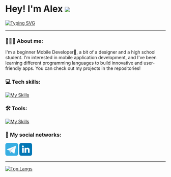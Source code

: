 # Hey! I'm Alex <img src="https://github.com/blackcater/blackcater/raw/main/images/Hi.gif" height="32"/></h1>

[![Typing SVG](https://readme-typing-svg.herokuapp.com?color=%2336BCF7&lines=Mobile+Developer)](https://git.io/typing-svg)


_____________________________________________________________________________________________________________________________

### 👨🏼‍💻 About me:
I'm a beginner Mobile Developer📱, a bit of a designer and a high school student. I'm interested in mobile application development, and I've been learning different programming languages to build innovative and user-friendly apps. You can check out my projects in the repositories!

### 💻 Tech skills: 
[![My Skills](https://skillicons.dev/icons?i=java,kotlin,sqlite,git)](https://skillicons.dev)

### 🛠 Tools:
[![My Skills](https://skillicons.dev/icons?i=androidstudio,idea,figma)](https://skillicons.dev)

### 🤝 My social networks:

<a href="https://t.me/alexkarpovich17"><img src="assets/telegram-svgrepo-com.svg" alt="Telegram" width="40" height="40"></a>
<a href="https://www.linkedin.com/in/alexsandar-karpovich-763768245/"><img src="assets/linkedin-svgrepo-com.svg" alt="Linkedin" width="40" height="40"></a>


  
_____________________________________________________________________________________________________________________________
[![Top Langs](https://github-readme-stats.vercel.app/api/top-langs/?username=xsander-karp0vich&layout=compact)](https://github.com/anuraghazra/github-readme-stats)




<!--
**xsander-karp0vich/xsander-karp0vich** is a ✨ _special_ ✨ repository because its `README.md` (this file) appears on your GitHub profile.

Here are some ideas to get you started:

- 🔭 I’m currently working on ...
- 🌱 I’m currently learning ...
- 👯 I’m looking to collaborate on ...
- 🤔 I’m looking for help with ...
- 💬 Ask me about ...
- 📫 How to reach me: ...
- 😄 Pronouns: ...
- ⚡ Fun fact: ...
-->
